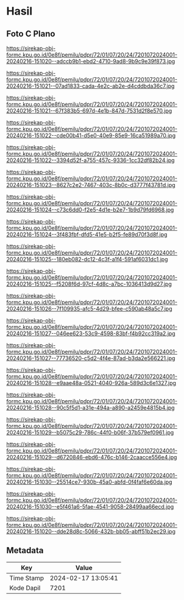 # Hasil

## Foto C Plano

https://sirekap-obj-formc.kpu.go.id/0e8f/pemilu/pdpr/72/01/07/20/24/7201072024001-20240216-151020--adccb9b1-ebd2-4710-9ad8-9b9c9e39f873.jpg

https://sirekap-obj-formc.kpu.go.id/0e8f/pemilu/pdpr/72/01/07/20/24/7201072024001-20240216-151021--07ad1833-cada-4e2c-ab2e-d4cddbda36c7.jpg

https://sirekap-obj-formc.kpu.go.id/0e8f/pemilu/pdpr/72/01/07/20/24/7201072024001-20240216-151021--67f383b5-697d-4e1b-847d-7531d2f8e570.jpg

https://sirekap-obj-formc.kpu.go.id/0e8f/pemilu/pdpr/72/01/07/20/24/7201072024001-20240216-151022--cde00b41-d5e0-40e9-85e9-16ca51989a70.jpg

https://sirekap-obj-formc.kpu.go.id/0e8f/pemilu/pdpr/72/01/07/20/24/7201072024001-20240216-151022--3394d52f-a755-457c-9336-1cc32df82b24.jpg

https://sirekap-obj-formc.kpu.go.id/0e8f/pemilu/pdpr/72/01/07/20/24/7201072024001-20240216-151023--8627c2e2-7467-403c-8b0c-d3777f43781d.jpg

https://sirekap-obj-formc.kpu.go.id/0e8f/pemilu/pdpr/72/01/07/20/24/7201072024001-20240216-151024--c73c6dd0-f2e5-4d1e-b2e7-1b9d79fd6968.jpg

https://sirekap-obj-formc.kpu.go.id/0e8f/pemilu/pdpr/72/01/07/20/24/7201072024001-20240216-151024--3f483fbf-dfd5-41e5-b2f5-fe89d70f3d8f.jpg

https://sirekap-obj-formc.kpu.go.id/0e8f/pemilu/pdpr/72/01/07/20/24/7201072024001-20240216-151025--180eb082-dc12-4c3f-a1f4-591af6031dc1.jpg

https://sirekap-obj-formc.kpu.go.id/0e8f/pemilu/pdpr/72/01/07/20/24/7201072024001-20240216-151025--f5208f6d-97cf-4d8c-a7bc-1036413d9d27.jpg

https://sirekap-obj-formc.kpu.go.id/0e8f/pemilu/pdpr/72/01/07/20/24/7201072024001-20240216-151026--7f109935-afc5-4d29-bfee-c590ab48a5c7.jpg

https://sirekap-obj-formc.kpu.go.id/0e8f/pemilu/pdpr/72/01/07/20/24/7201072024001-20240216-151027--046ee623-53c9-4598-83bf-f4b92cc319a2.jpg

https://sirekap-obj-formc.kpu.go.id/0e8f/pemilu/pdpr/72/01/07/20/24/7201072024001-20240216-151027--77736520-c5d2-4f4e-87ad-b3da2e566221.jpg

https://sirekap-obj-formc.kpu.go.id/0e8f/pemilu/pdpr/72/01/07/20/24/7201072024001-20240216-151028--e9aae48a-0521-4040-926a-589d3c6e1327.jpg

https://sirekap-obj-formc.kpu.go.id/0e8f/pemilu/pdpr/72/01/07/20/24/7201072024001-20240216-151028--90c5f5d1-a31e-494a-a890-a2459e4815b4.jpg

https://sirekap-obj-formc.kpu.go.id/0e8f/pemilu/pdpr/72/01/07/20/24/7201072024001-20240216-151029--b5075c29-786c-44f0-b06f-37b579ef0961.jpg

https://sirekap-obj-formc.kpu.go.id/0e8f/pemilu/pdpr/72/01/07/20/24/7201072024001-20240216-151029--d6720846-ebd6-476c-b146-2caacce556e4.jpg

https://sirekap-obj-formc.kpu.go.id/0e8f/pemilu/pdpr/72/01/07/20/24/7201072024001-20240216-151030--25514ce7-930b-45a0-abfd-0f4faf6e60da.jpg

https://sirekap-obj-formc.kpu.go.id/0e8f/pemilu/pdpr/72/01/07/20/24/7201072024001-20240216-151030--e5f461a6-5fae-4541-9058-28499aa66ecd.jpg

https://sirekap-obj-formc.kpu.go.id/0e8f/pemilu/pdpr/72/01/07/20/24/7201072024001-20240216-151020--dde28d8c-5066-432b-bb05-abff51b2ec29.jpg


## Metadata

| Key        | Value               |
| ---------- | ------------------- |
| Time Stamp | 2024-02-17 13:05:41 |
| Kode Dapil | 7201                |



